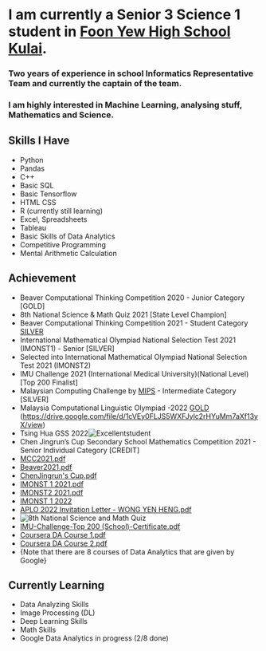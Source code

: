 # I am currently a Senior 3 Science 1 student in [Foon Yew High School Kulai](http://www.fyk.edu.my/). 
### Two years of experience in school Informatics Representative Team and currently the captain of the team.
### I am highly interested in Machine Learning, analysing stuff, Mathematics and Science.

## **Skills I Have**
* Python
* Pandas
* C++
* Basic SQL
* Basic Tensorflow
* HTML CSS
* R (currently still learning)
* Excel, Spreadsheets
* Tableau
* Basic Skills of Data Analytics
* Competitive Programming
* Mental Arithmetic Calculation

## **Achievement**
* Beaver Computational Thinking Competition 2020 - Junior Category [GOLD]
* 8th National Science & Math Quiz 2021 [State Level Champion]
* Beaver Computational Thinking Competition 2021 - Student Category [SILVER](https://docs.google.com/spreadsheets/d/1Ht7e17d_ZvHHSnYE3ZQ-hIDFJu5_SM7iBxczKFH1FMw/edit#gid=1767961095)
* International Mathematical Olympiad National Selection Test 2021 (IMONST1) - Senior [SILVER]
* Selected into International Mathematical Olympiad National Selection Test 2021 (IMONST2)
* IMU Challenge 2021 (International Medical University)(National Level) [Top 200 Finalist]
* Malaysian Computing Challenge by [MIPS](https://ioimalaysia.org/) - Intermediate Category [SILVER]
* Malaysia Computational Linguistic Olympiad -2022 [GOLD](https://myclo.my) (https://drive.google.com/file/d/1cVEy0FLJS5WXFJylc2rHYuMm7aXf13yX/view)
* Tsing Hua GSS 2022![Excellentstudent](https://user-images.githubusercontent.com/64475165/182843599-fef89852-d00b-4134-af17-cedac14b8f48.jpg)
* Chen Jingrun’s Cup Secondary School Mathematics Competition 2021 - Senior Individual Category [CREDIT]
* [MCC2021.pdf](https://github.com/SiriusYH/SiriusYH/files/7531492/MCC2021.pdf)
* [Beaver2021.pdf](https://github.com/SiriusYH/SiriusYH/files/7531493/Beaver2021.pdf)
* [ChenJingrun's Cup.pdf](https://github.com/SiriusYH/SiriusYH/files/7531494/ChenJingrun.s.Cup.pdf)
* [IMONST 1 2021.pdf](https://github.com/SiriusYH/SiriusYH/files/7531495/IMONST.1.pdf)
* [IMONST2 2021.pdf](https://github.com/SiriusYH/SiriusYH/files/7531496/IMONST2.pdf)
* [IMONST 1 2022](https://github.com/SiriusYH/SiriusYH/files/9259530/FOON_YEW_HIGH_SCHOOL_-_KULAI_WONG_YEN_HENG_213876.pdf) 
* [APLO 2022 Invitation Letter - WONG YEN HENG.pdf](https://github.com/SiriusYH/SiriusYH/files/8388774/APLO.2022.Invitation.Letter.-.WONG.YEN.HENG.pdf)
* ![8th National Science and Math Quiz](https://user-images.githubusercontent.com/64475165/141608315-d6d7c8ff-5a4d-45d7-b4fa-93d4022033cd.jpg)
* [IMU-Challenge-Top 200 (School)-Certificate.pdf](https://github.com/SiriusYH/SiriusYH/files/7531497/IMU-Challenge-Top.200.School.-Certificate.pdf)
* [Coursera DA Course 1.pdf](https://github.com/SiriusYH/SiriusYH/files/8244781/Coursera.DA.Course.1.pdf)
* [Coursera DA Course 2.pdf](https://github.com/SiriusYH/SiriusYH/files/8244784/Coursera.DA.Course.2.pdf)
* {Note that there are 8 courses of Data Analytics that are given by Google}


## Currently Learning
- Data Analyzing Skills
- Image Processing (DL)
- Deep Learning Skills
- Math Skills
- Google Data Analytics in progress (2/8 done)
